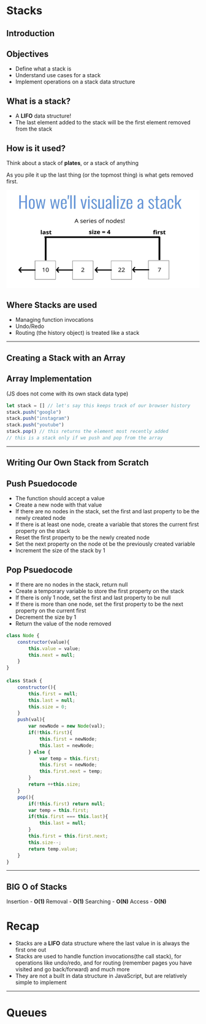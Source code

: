 # Stacks

## Introduction

## Objectives
- Define what a stack is
- Understand use cases for a stack
- Implement operations on a stack data structure

## What is a stack?
- A **LIFO** data structure!
- The last element added to the stack will be the first element removed from the stack

## How is it used?
Think about a stack of **plates**, or a stack of anything

As you pile it up the last thing (or the topmost thing) is what gets removed first. 

![A stack](./1.jpg)

## Where Stacks are used
- Managing function invocations
- Undo/Redo
- Routing (the history object) is treated like a stack

---

## Creating a Stack with an Array

## Array Implementation 
(JS does not come with its own stack data type)

```js
let stack = [] // let's say this keeps track of our browser history
stack.push("google")
stack.push("instagram")
stack.push("youtube")
stack.pop() // this returns the element most recently added
// this is a stack only if we push and pop from the array
```

---

## Writing Our Own Stack from Scratch

## Push Psuedocode
- The function should accept a value
- Create a new node with that value
- If there are no nodes in the stack, set the first and last property to be the newly created node
- If there is at least one node, create a variable that stores the current first property on the stack
- Reset the first property to be the newly created node
- Set the next property on the node ot be the previously created variable
- Increment the size of the stack by 1

## Pop Psuedocode
- If there are no nodes in the stack, return null
- Create a temporary variable to store the first property on the stack
- If there is only 1 node, set the first and last property to be null
- If there is more than one node, set the first property to be the next property on the current first
- Decrement the size by 1 
- Return the value of the node removed

```js
class Node {
    constructor(value){
        this.value = value;
        this.next = null;
    }
}

class Stack {
    constructor(){
        this.first = null;
        this.last = null;
        this.size = 0;
    }
    push(val){
        var newNode = new Node(val);
        if(!this.first){
            this.first = newNode;
            this.last = newNode;
        } else {
            var temp = this.first;
            this.first = newNode;
            this.first.next = temp;
        }
        return ++this.size;
    }
    pop(){
        if(!this.first) return null;
        var temp = this.first;
        if(this.first === this.last){
            this.last = null;
        }
        this.first = this.first.next;
        this.size--;
        return temp.value;
    }
}
```

---

## BIG O of Stacks

Insertion - **O(1)**
Removal - **O(1)**
Searching - **O(N)**
Access - **O(N)**

# Recap
- Stacks are a **LIFO** data structure where the last value in is always the first one out
- Stacks are used to handle function invocations(the call stack), for operations like undo/redo, and for routing (remember pages you have visited and go back/forward) and much more
- They are not a built in data structure in JavaScript, but are relatively simple to implement

---

# Queues